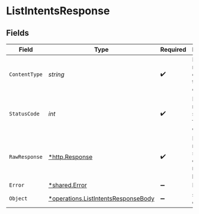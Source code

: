 # ListIntentsResponse


## Fields

| Field                                                                                            | Type                                                                                             | Required                                                                                         | Description                                                                                      |
| ------------------------------------------------------------------------------------------------ | ------------------------------------------------------------------------------------------------ | ------------------------------------------------------------------------------------------------ | ------------------------------------------------------------------------------------------------ |
| `ContentType`                                                                                    | *string*                                                                                         | :heavy_check_mark:                                                                               | HTTP response content type for this operation                                                    |
| `StatusCode`                                                                                     | *int*                                                                                            | :heavy_check_mark:                                                                               | HTTP response status code for this operation                                                     |
| `RawResponse`                                                                                    | [*http.Response](https://pkg.go.dev/net/http#Response)                                           | :heavy_check_mark:                                                                               | Raw HTTP response; suitable for custom response parsing                                          |
| `Error`                                                                                          | [*shared.Error](../../../pkg/models/shared/error.md)                                             | :heavy_minus_sign:                                                                               | Error                                                                                            |
| `Object`                                                                                         | [*operations.ListIntentsResponseBody](../../../pkg/models/operations/listintentsresponsebody.md) | :heavy_minus_sign:                                                                               | successful operation                                                                             |